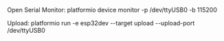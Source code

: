 Open Serial Monitor:
    platformio device monitor -p /dev/ttyUSB0 -b 115200

Upload:
    platformio run -e esp32dev --target upload --upload-port /dev/ttyUSB0